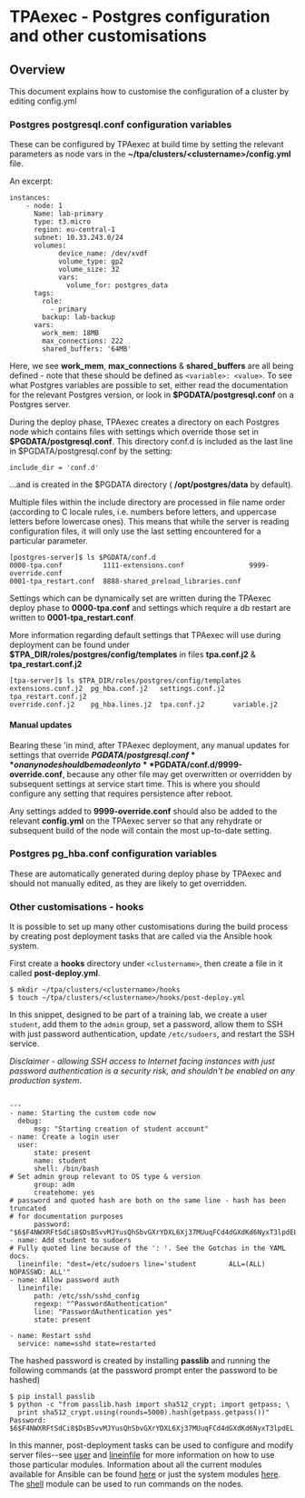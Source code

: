 # TPAexec - Postgres configuration and other customisations

## Overview

This document explains how to customise the configuration of a cluster
by editing config.yml

### Postgres postgresql.conf configuration variables

These can be configured by TPAexec at build time by setting the relevant
parameters as node vars in the **~/tpa/clusters/\<clustername>/config.yml**
file.

An excerpt:

```
instances:
    - node: 1
      Name: lab-primary
      type: t3.micro
      region: eu-central-1
      subnet: 10.33.243.0/24
      volumes:
            device_name: /dev/xvdf
            volume_type: gp2
            volume_size: 32
            vars:
              volume_for: postgres_data
      tags:
        role:
          - primary
        backup: lab-backup
      vars:
        work_mem: 18MB
        max_connections: 222
        shared_buffers: '64MB'
```

Here, we see **work_mem**, **max_connections** & **shared_buffers** are all
being defined - note that these should be defined as `<variable>: <value>`. To
see what Postgres variables are possible to set, either read the documentation
for the relevant Postgres version, or look in **$PGDATA/postgresql.conf** on a
Postgres server.

During the deploy phase, TPAexec creates a directory on each Postgres node which
contains files with settings which override those set in
**$PGDATA/postgresql.conf**. This directory conf.d is included as the last line
in $PGDATA/postgresql.conf by the setting:

```
include_dir = 'conf.d'
```

...and is created in the $PGDATA directory ( **/opt/postgres/data** by default).

Multiple files within the include directory are processed in file name order
(according to C locale rules, i.e. numbers before letters, and uppercase
letters before lowercase ones). This means that while the server is reading
configuration files, it will only use the last setting encountered for a
particular parameter.

```
[postgres-server]$ ls $PGDATA/conf.d
0000-tpa.conf          1111-extensions.conf                9999-override.conf
0001-tpa_restart.conf  8888-shared_preload_libraries.conf
```

Settings which can be dynamically set are written during the TPAexec deploy
phase to **0000-tpa.conf** and settings which require a db restart are written
to **0001-tpa_restart.conf**.

More information regarding default settings that TPAexec will use during
deployment can be found under **$TPA_DIR/roles/postgres/config/templates**
in files **tpa.conf.j2** & **tpa_restart.conf.j2**

```
[tpa-server]$ ls $TPA_DIR/roles/postgres/config/templates
extensions.conf.j2  pg_hba.conf.j2   settings.conf.j2  tpa_restart.conf.j2
override.conf.j2    pg_hba.lines.j2  tpa.conf.j2       variable.j2
```

#### Manual updates

Bearing these 'in mind, after TPAexec deployment, any manual updates for settings
that override **$PGDATA/postgresql.conf** on any node should be made only to
**$PGDATA/conf.d/9999-override.conf**, because any other file may get overwritten
or overridden by subsequent settings at service start time. This is where you
should configure any setting that requires persistence after reboot.

Any settings added to **9999-override.conf** should also be added to the
relevant **config.yml** on the TPAexec server so that any rehydrate or
subsequent build of the node will contain the most up-to-date setting.

### Postgres pg_hba.conf configuration variables

These are automatically generated during deploy phase by TPAexec and should
not manually edited, as they are likely to get overridden.


### Other customisations - hooks

It is possible to set up many other customisations during the build process by
creating post deployment tasks that are called via the Ansible hook system.

First create a **hooks** directory under `<clustername>`, then create a file in
it called **post-deploy.yml**.

```
$ mkdir ~/tpa/clusters/<clustername>/hooks
$ touch ~/tpa/clusters/<clustername>/hooks/post-deploy.yml

```

In this snippet, designed to be part of a training lab, we create a user
`student`, add them to the `admin` group, set a password, allow them to SSH
with just password authentication, update `/etc/sudoers`, and restart the SSH
service.

*Disclaimer - allowing SSH access to Internet facing instances with just
password authentication is a security risk, and shouldn't be enabled on any
production system*.

```

---
- name: Starting the custom code now
  debug:
      msg: "Starting creation of student account"
- name: Create a login user
  user:
      state: present
      name: student
      shell: /bin/bash
# Set admin group relevant to OS type & version
      group: adm
      createhome: yes
# password and quoted hash are both on the same line - hash has been truncated
# for documentation purposes
      password: "$6$F4NWXRFtSdCi8$DsB5vvMJYusQhSbvGXrYDXL6Xj37MUuqFCd4dGXdKd6NyxT3lpdEL"
- name: Add student to sudoers
# Fully quoted line because of the ': '. See the Gotchas in the YAML docs.
  lineinfile: "dest=/etc/sudoers line='student        ALL=(ALL)       NOPASSWD: ALL'"
- name: Allow password auth
  lineinfile:
      path: /etc/ssh/sshd_config
      regexp: "^PasswordAuthentication"
      line: "PasswordAuthentication yes"
      state: present

- name: Restart sshd
  service: name=sshd state=restarted

```

The hashed password is created by installing **passlib** and running the
following commands (at the password prompt enter the password to be hashed)

```
$ pip install passlib
$ python -c "from passlib.hash import sha512_crypt; import getpass; \
  print sha512_crypt.using(rounds=5000).hash(getpass.getpass())"
Password:
$6$F4NWXRFtSdCi8$DsB5vvMJYusQhSbvGXrYDXL6Xj37MUuqFCd4dGXdKd6NyxT3lpdEL
```

In this manner, post-deployment tasks can be used to configure and modify server
files--see [user](http://docs.ansible.com/ansible/latest/modules/user_module.html#user-module) and [lineinfile](http://docs.ansible.com/ansible/latest/modules/lineinfile_module.html) for more information on how to use those particular modules. Information about all the current modules available for Ansible can be found [here](http://docs.ansible.com/ansible/latest/modules/list_of_all_modules.html) or just the system modules [here](http://docs.ansible.com/ansible/latest/modules/list_of_system_modules.html). The [shell](http://docs.ansible.com/ansible/latest/modules/shell_module.html#shell-module) module can be used to run commands on the nodes.

